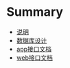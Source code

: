 # Summary

* [说明](README.md)
* [数据库设计](database.md)
* [app接口文档](app/interface.md)
* [web接口文档](app/web.md)
